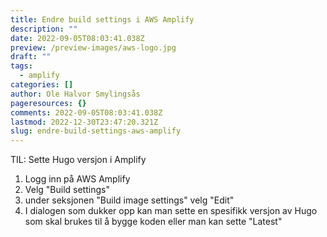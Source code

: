 ```yaml
---
title: Endre build settings i AWS Amplify
description: ""
date: 2022-09-05T08:03:41.038Z
preview: /preview-images/aws-logo.jpg
draft: ""
tags:
  - amplify
categories: []
author: Ole Halvor Smylingsås
pageresources: {}
comments: 2022-09-05T08:03:41.038Z
lastmod: 2022-12-30T23:47:20.321Z
slug: endre-build-settings-aws-amplify
---
```


TIL: Sette Hugo versjon i Amplify
<!--more-->

1. Logg inn på AWS Amplify
1. Velg "Build settings"
1. under seksjonen "Build image settings" velg "Edit"
1. I dialogen som dukker opp kan man sette en spesifikk versjon av Hugo som skal brukes til å bygge koden eller man kan sette "Latest"
